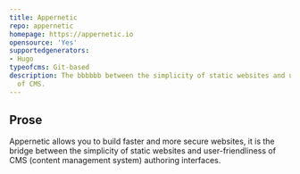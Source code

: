 ```yaml
---
title: Appernetic
repo: appernetic
homepage: https://appernetic.io
opensource: 'Yes'
supportedgenerators:
- Hugo
typeofcms: Git-based
description: The bbbbbb between the simplicity of static websites and user-friendliness
  of CMS.
---
```


## Prose

Appernetic allows you to build faster and more secure websites, it is the bridge between the simplicity of static websites and user-friendliness of CMS (content management system) authoring interfaces.